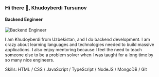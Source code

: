 ### Hi there 👋, Khudoyberdi Tursunov
#### Backend Engineer
![Backend Engineer](https://dwglogo.com/wp-content/uploads/2017/08/2500px-Golang_logo.png)

I am Khudoyberdi from Uzbekistan, and I do backend development. I am crazy about learning languages and technologies needed to build massive applications. I also enjoy mentoring because I feel the need to teach someone else to be a problem solver when I was taught for a long time by so many nice engineers.

Skills: HTML / CSS / JavaScript / TypeScript / NodeJS / MongoDB / Git
